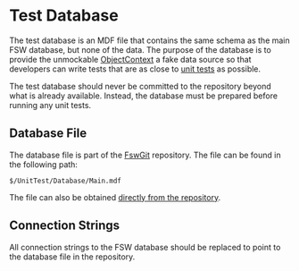 # Test Database
The test database is an MDF file that contains the same schema as the main FSW database,
but none of the data.  The purpose of the database is to provide the unmockable
[ObjectContext](https://msdn.microsoft.com/en-us/library/system.data.objects.objectcontext%28v=vs.110%29.aspx) a fake data source so that developers can write tests that
are as close to [unit tests](UnitTesting) as possible.

The test database should never be committed to the repository beyond what is already
available.  Instead, the database must be prepared before running any unit tests.

## Database File
The database file is part of the [FswGit](FSW/FswGit) repository.  The file can
be found in the following path:

`$/UnitTest/Database/Main.mdf`

The file can also be obtained [directly from the repository](FSW/FswGit/UnitTest/Database).

## Connection Strings
All connection strings to the FSW database should be replaced to point to the database
file in the repository.
